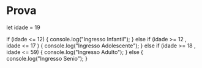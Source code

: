 # Prova
let idade = 19

if (idade <= 12) {
    console.log("Ingresso Infantil");
}
else if (idade >= 12 , idade <= 17 ) {
    console.log("Ingresso Adolescente");
}
else if (idade >= 18 , idade <= 59) {
    console.log("Ingresso Adulto");
}
else {
    console.log("Ingresso Senio");
}
